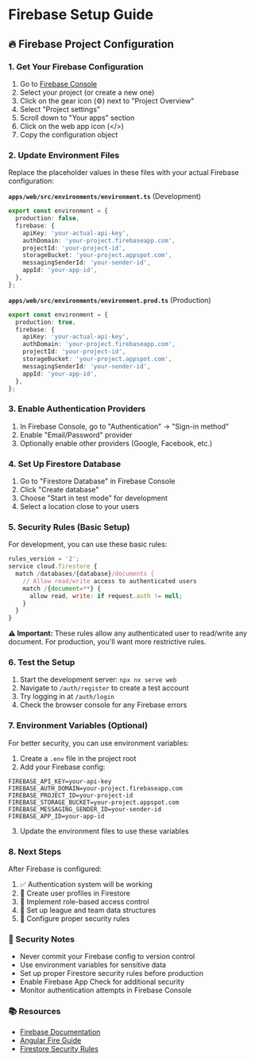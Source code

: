# Firebase Setup Guide

## 🔥 Firebase Project Configuration

### 1. Get Your Firebase Configuration

1. Go to [Firebase Console](https://console.firebase.google.com/)
2. Select your project (or create a new one)
3. Click on the gear icon (⚙️) next to "Project Overview"
4. Select "Project settings"
5. Scroll down to "Your apps" section
6. Click on the web app icon (</>)
7. Copy the configuration object

### 2. Update Environment Files

Replace the placeholder values in these files with your actual Firebase configuration:

**`apps/web/src/environments/environment.ts`** (Development)

```typescript
export const environment = {
  production: false,
  firebase: {
    apiKey: 'your-actual-api-key',
    authDomain: 'your-project.firebaseapp.com',
    projectId: 'your-project-id',
    storageBucket: 'your-project.appspot.com',
    messagingSenderId: 'your-sender-id',
    appId: 'your-app-id',
  },
};
```

**`apps/web/src/environments/environment.prod.ts`** (Production)

```typescript
export const environment = {
  production: true,
  firebase: {
    apiKey: 'your-actual-api-key',
    authDomain: 'your-project.firebaseapp.com',
    projectId: 'your-project-id',
    storageBucket: 'your-project.appspot.com',
    messagingSenderId: 'your-sender-id',
    appId: 'your-app-id',
  },
};
```

### 3. Enable Authentication Providers

1. In Firebase Console, go to "Authentication" → "Sign-in method"
2. Enable "Email/Password" provider
3. Optionally enable other providers (Google, Facebook, etc.)

### 4. Set Up Firestore Database

1. Go to "Firestore Database" in Firebase Console
2. Click "Create database"
3. Choose "Start in test mode" for development
4. Select a location close to your users

### 5. Security Rules (Basic Setup)

For development, you can use these basic rules:

```javascript
rules_version = '2';
service cloud.firestore {
  match /databases/{database}/documents {
    // Allow read/write access to authenticated users
    match /{document=**} {
      allow read, write: if request.auth != null;
    }
  }
}
```

**⚠️ Important:** These rules allow any authenticated user to read/write any document. For production, you'll want more restrictive rules.

### 6. Test the Setup

1. Start the development server: `npx nx serve web`
2. Navigate to `/auth/register` to create a test account
3. Try logging in at `/auth/login`
4. Check the browser console for any Firebase errors

### 7. Environment Variables (Optional)

For better security, you can use environment variables:

1. Create a `.env` file in the project root
2. Add your Firebase config:

```env
FIREBASE_API_KEY=your-api-key
FIREBASE_AUTH_DOMAIN=your-project.firebaseapp.com
FIREBASE_PROJECT_ID=your-project-id
FIREBASE_STORAGE_BUCKET=your-project.appspot.com
FIREBASE_MESSAGING_SENDER_ID=your-sender-id
FIREBASE_APP_ID=your-app-id
```

3. Update the environment files to use these variables

### 8. Next Steps

After Firebase is configured:

1. ✅ Authentication system will be working
2. 🔄 Create user profiles in Firestore
3. 🔄 Implement role-based access control
4. 🔄 Set up league and team data structures
5. 🔄 Configure proper security rules

### 🚨 Security Notes

- Never commit your Firebase config to version control
- Use environment variables for sensitive data
- Set up proper Firestore security rules before production
- Enable Firebase App Check for additional security
- Monitor authentication attempts in Firebase Console

### 📚 Resources

- [Firebase Documentation](https://firebase.google.com/docs)
- [Angular Fire Guide](https://github.com/angular/angularfire)
- [Firestore Security Rules](https://firebase.google.com/docs/firestore/security/get-started)

